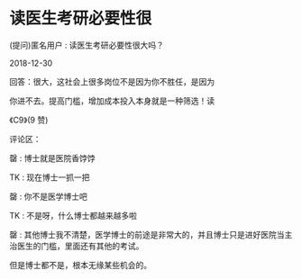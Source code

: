 # 读医生考研必要性很

(提问)匿名用户 : 读医生考研必要性很大吗？

2018-12-30

回答：很大，这社会上很多岗位不是因为你不胜任，是因为

你进不去。提高门槛，增加成本投入本身就是一种筛选！读

《C9》(9 赞)

评论区：

罄 : 博士就是医院香饽饽

TK : 现在博士一抓一把

罄 : 你不是医学博士吧

TK : 不是呀，什么博士都越来越多啦

罄 : 其他博士我不清楚，医学博士的前途是非常大的，并且博士只是进好医院当主治医生的门槛，里面还有其他的考试。

但是博士都不是，根本无缘某些机会的。